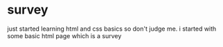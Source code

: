 # survey
just started learning html and css basics 
so don't judge me.
i started with some basic html page which is a survey 

